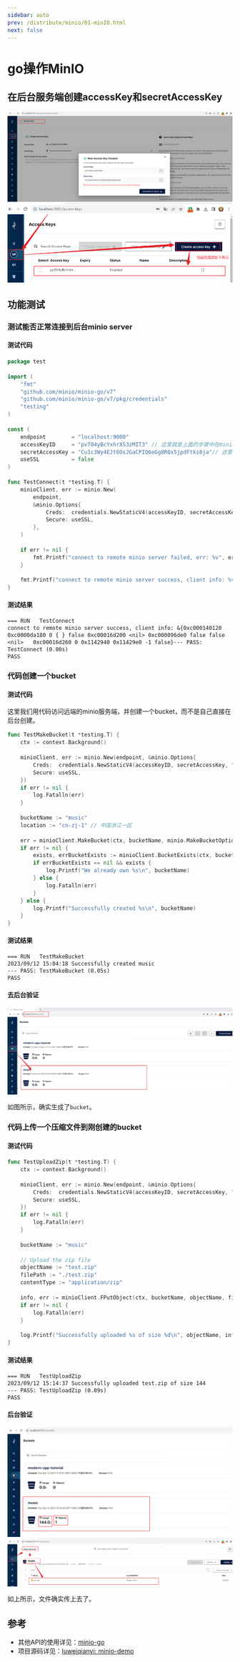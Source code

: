 ```yaml
---
sidebar: auto
prev: /distribute/minio/01-minIO.html
next: false
---
```

# go操作MinIO
## 在后台服务端创建accessKey和secretAccessKey
![](./imgs/create-accesskey-ongoing.png)
![](./imgs/create-accesskey.png)

## 功能测试
### 测试能否正常连接到后台minio server
#### 测试代码
```go
package test

import (
	"fmt"
	"github.com/minio/minio-go/v7"
	"github.com/minio/minio-go/v7/pkg/credentials"
	"testing"
)

const (
	endpoint        = "localhost:9000"
	accessKeyID     = "pvT04yBcYxhrXS3zMIT3" // 这里就是上面的步骤中在minio服务端生成的
	secretAccessKey = "Cu1c3Wy4EJt6OsJGaCPIQ6eGg8RQx5jpdFtks8ja"// 这里就是上面的步骤中在minio服务端生成的
	useSSL          = false
)

func TestConnect(t *testing.T) {
	minioClient, err := minio.New(
		endpoint,
		&minio.Options{
			Creds:  credentials.NewStaticV4(accessKeyID, secretAccessKey, ""),
			Secure: useSSL,
		},
	)

	if err != nil {
		fmt.Printf("connect to remote minio server failed, err: %v", err)
	}

	fmt.Printf("connect to remote minio server success, client info: %v", minioClient)
}
```
#### 测试结果
```log
=== RUN   TestConnect
connect to remote minio server success, client info: &{0xc000140120 0xc0000da180 0 { } false 0xc00016d200 <nil> 0xc000096de0 false false <nil>   0xc00016d260 0 0x1142940 0x11429e0 -1 false}--- PASS: TestConnect (0.00s)
PASS
```

### 代码创建一个bucket
#### 测试代码
这里我们用代码访问远端的minio服务端，并创建一个bucket，而不是自己直接在后台创建。
```go
func TestMakeBucket(t *testing.T) {
	ctx := context.Background()

	minioClient, err := minio.New(endpoint, &minio.Options{
		Creds:  credentials.NewStaticV4(accessKeyID, secretAccessKey, ""),
		Secure: useSSL,
	})
	if err != nil {
		log.Fatalln(err)
	}

	bucketName := "music"
	location := "cn-zj-1" // 中国浙江一区

	err = minioClient.MakeBucket(ctx, bucketName, minio.MakeBucketOptions{Region: location})
	if err != nil {
		exists, errBucketExists := minioClient.BucketExists(ctx, bucketName)
		if errBucketExists == nil && exists {
			log.Printf("We already own %s\n", bucketName)
		} else {
			log.Fatalln(err)
		}
	} else {
		log.Printf("Successfully created %s\n", bucketName)
	}
}
```
#### 测试结果
```log
=== RUN   TestMakeBucket
2023/09/12 15:04:18 Successfully created music
--- PASS: TestMakeBucket (0.05s)
PASS
```
#### 去后台验证
![](./imgs/validate-code-bucket-gen.png)

如图所示，确实生成了`bucket`。

### 代码上传一个压缩文件到刚创建的bucket
#### 测试代码
```go
func TestUploadZip(t *testing.T) {
	ctx := context.Background()

	minioClient, err := minio.New(endpoint, &minio.Options{
		Creds:  credentials.NewStaticV4(accessKeyID, secretAccessKey, ""),
		Secure: useSSL,
	})
	if err != nil {
		log.Fatalln(err)
	}

	bucketName := "music"

	// Upload the zip file
	objectName := "test.zip"
	filePath := "./test.zip"
	contentType := "application/zip"

	info, err := minioClient.FPutObject(ctx, bucketName, objectName, filePath, minio.PutObjectOptions{ContentType: contentType})
	if err != nil {
		log.Fatalln(err)
	}

	log.Printf("Successfully uploaded %s of size %d\n", objectName, info.Size)
}
```
#### 测试结果
```log
=== RUN   TestUploadZip
2023/09/12 15:14:37 Successfully uploaded test.zip of size 144
--- PASS: TestUploadZip (0.09s)
PASS
```
#### 后台验证
![](./imgs/code-upload-file.png)
![](./imgs/code-upload-file-view.png)

如上所示，文件确实传上去了。

## 参考
* 其他API的使用详见：[minio-go](https://github.com/minio/minio-go)
* 项目源码详见：[luweiqianyi: minio-demo](https://github.com/luweiqianyi/go/tree/master/minio-demo)